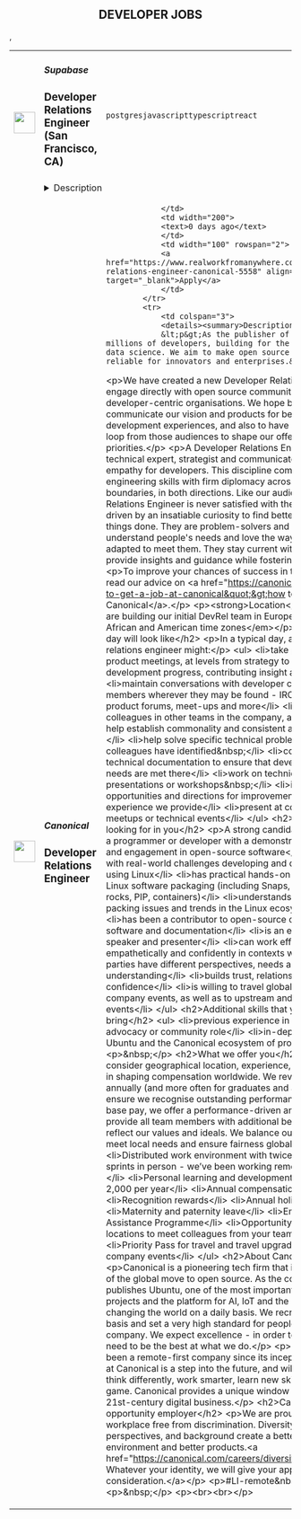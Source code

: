 <div align="center"><h2>DEVELOPER JOBS</h2></div><table><tr>
                <td width="100" height="100" rowspan="2">
                    <img src="https://avatars.githubusercontent.com/u/54469796?s=200&v=4" width="38px" height="auto">
                </td>
                <td width="300">
                    <h5>Supabase</h5>
                    <h3>Developer Relations Engineer (San Francisco, CA)</h3>
                </td>
                <td width="300">
                    <code>postgres</code><code>javascript</code><code>typescript</code><code>react</code>
                </td>
                <td width="200">
                <text>0 days ago</text>
                </td>
                <td width="100" rowspan="2">
                <a href="https://www.realworkfromanywhere.com/jobs/developer-relations-engineer-san-francisco-ca-supabase-7136" align="right" target="_blank">Apply</a>
                </td>
            </tr>
            <tr>
                <td colspan="3">
                <details><summary>Description</summary>
                <p style="min-height:1.5em">Supabase is the Postgres development platform, built by developers for developers. We provide a complete backend solution including Database, Auth, Storage, Edge Functions, Realtime, and Vector Search. All services are deeply integrated and designed for growth.</p><p style="min-height:1.5em">We’re looking for a <strong>Developer Relations Engineer</strong> to help more developers discover, learn, and build with Supabase. You’ll create high-impact content, build real-world projects, and represent Supabase across communities and events. If you’re equally energized by writing code and teaching others, this is the role for you.</p><h3>Why this role matters</h3><p style="min-height:1.5em">Supabase is growing fast with <strong>350,000+ developers</strong>, <strong>1,000+ OSS contributors</strong>, and a thriving open source ecosystem. Our users are builders, startup founders, weekend hackers, and engineers scaling to millions of users. DevRel is how we meet them where they are: through content, community, and code.</p><p style="min-height:1.5em">We’re building a <strong>community of communities</strong> that brings together developers from many backgrounds, including first-time open source contributors. As a DevRel Engineer, you’ll be a bridge between Supabase and the broader developer ecosystem, helping people get started, go deep, and feel connected.</p><h3>What you'll do</h3><ul style="min-height:1.5em"><li><p style="min-height:1.5em"><strong>Make content</strong></p><p style="min-height:1.5em">Publish compelling technical content, especially video, to help developers learn Supabase quickly</p></li><li><p style="min-height:1.5em"><strong>Build demos and tutorials</strong></p><p style="min-height:1.5em">Ship real-world apps using Supabase and tools like Next.js, React, and Stripe. Write guides that others can follow and remix</p></li><li><p style="min-height:1.5em"><strong>Represent Supabase</strong></p><p style="min-height:1.5em">Speak at meetups, livestream builds, and engage with the developer ecosystem. You’ll be a visible and trusted voice of the platform</p></li><li><p style="min-height:1.5em"><strong>Support and grow the community</strong></p><p style="min-height:1.5em">Celebrate contributors, answer questions, highlight cool projects, and bring developer feedback to the team</p></li><li><p style="min-height:1.5em"><strong>Collaborate across the company</strong></p><p style="min-height:1.5em">Work with engineering, product, and growth to amplify launches, prioritize content, and reduce friction for new users</p></li></ul><h3>You might be a fit if:</h3><ul style="min-height:1.5em"><li><p style="min-height:1.5em">You’ve built full-stack apps and enjoy sharing your knowledge</p></li><li><p style="min-height:1.5em">You create content that makes people want to open their code editor</p></li><li><p style="min-height:1.5em">You’re equally comfortable writing a video script and TypeScript</p></li><li><p style="min-height:1.5em">You’re energized by community whether it’s on Discord, Twitter, YouTube, or in person</p></li><li><p style="min-height:1.5em">You’re self-directed, organized, and excited to contribute to open source</p></li></ul><h3>Requirements</h3><ul style="min-height:1.5em"><li><p style="min-height:1.5em"><strong>This role is based in San Francisco</strong> to support regular in-person devrel video shoots, attend local events, and be an active presence in the SF tech ecosystem.</p></li><li><p style="min-height:1.5em">Strong engineering skills, especially with JavaScript or TypeScript, Postgres, and modern frontend frameworks (React, Svelte, Vue, etc.)</p></li><li><p style="min-height:1.5em">Experience creating technical content (written or video)</p></li><li><p style="min-height:1.5em">Comfortable representing a product publicly (on camera, on stage, or online)</p></li></ul><h3>Bonus points if you have:</h3><ul style="min-height:1.5em"><li><p style="min-height:1.5em">A growing audience on YouTube, Twitch, or Twitter</p></li><li><p style="min-height:1.5em">Prior experience in DevRel or open source</p></li><li><p style="min-height:1.5em">Have used (and loved) Supabase</p></li></ul><h3><strong>What We Offer</strong></h3><ul style="min-height:1.5em"><li><p style="min-height:1.5em"><strong>Fully Remote</strong></p><p style="min-height:1.5em">We hire globally. We believe you can do your best work from anywhere. There are no Supabase offices, but we provide a WeWork membership or co-working allowance you can use anywhere in the world.</p></li><li><p style="min-height:1.5em"><strong>ESOP</strong></p><p style="min-height:1.5em">Every team member receives ESOP (equity ownership) in the company. We want everyone to share in the upside of what we’re building together.</p></li><li><p style="min-height:1.5em"><strong>Tech Allowance</strong></p><p style="min-height:1.5em">Use this budget to set up your ideal work environment—laptop, monitor, headphones, or whatever helps you do your best work.</p></li><li><p style="min-height:1.5em"><strong>Health Benefits</strong></p><p style="min-height:1.5em">Supabase covers 100% of health insurance for employees and 80% for dependents, wherever you are. Your wellbeing and your family’s health are important to us.</p></li><li><p style="min-height:1.5em"><strong>Annual Off-Sites</strong></p><p style="min-height:1.5em">Once a year, the entire company gathers in a new city for a week of connection, collaboration, and fun. It’s a highlight of our year.</p></li><li><p style="min-height:1.5em"><strong>Flexible Work</strong></p><p style="min-height:1.5em">We operate asynchronously and trust you to manage your own time. You know what needs to be done and when.</p></li><li><p style="min-height:1.5em"><strong>Professional Development</strong></p><p style="min-height:1.5em">Every team member receives an annual education allowance to spend on learning—courses, books, conferences, or anything that supports your growth.</p><p style="min-height:1.5em"></p></li></ul><h3><strong>About the Team</strong></h3><p style="min-height:1.5em">Supabase was born-remote and open-source-first. We believe our globally distributed team is our secret weapon in building tools developers love.</p><ul style="min-height:1.5em"><li><p style="min-height:1.5em">120+ team members</p></li><li><p style="min-height:1.5em">35+ countries</p></li><li><p style="min-height:1.5em">15+ languages spoken</p></li><li><p style="min-height:1.5em">$396M raised</p></li><li><p style="min-height:1.5em">350,000+ community members</p></li><li><p style="min-height:1.5em">20,000+ memes posted (and counting)</p></li></ul><p style="min-height:1.5em">We move fast, build in public, and use what we ship. If it’s in your project, we probably use it in ours too. We believe deeply in the open-source ecosystem and strive to support—not replace—existing tools and communities.</p><p style="min-height:1.5em"></p><h3><strong>Hiring Process</strong></h3><p style="min-height:1.5em">We keep things simple, async-friendly, and respectful of your time:</p><ol style="min-height:1.5em"><li><p style="min-height:1.5em">Apply – Our team will review your application.</p></li><li><p style="min-height:1.5em">Intro Call – A short video chat to get to know each other.</p></li><li><p style="min-height:1.5em">Interviews – Up to four calls with:</p><ul style="min-height:1.5em"><li><p style="min-height:1.5em">Founders</p></li><li><p style="min-height:1.5em">Future teammates</p></li><li><p style="min-height:1.5em">Someone cross-functional from product, growth, or engineering (depending on the role)</p></li></ul></li><li><p style="min-height:1.5em">Decision – We may follow up with a final question or go straight to offer.</p></li></ol><p style="min-height:1.5em">All communication is remote and we aim to move fast.</p>
                </details>
                </td>
            </tr>,<tr>
                <td width="100" height="100" rowspan="2">
                    <img src="https://avatars.githubusercontent.com/u/53057619?s=200&v=4" width="38px" height="auto">
                </td>
                <td width="300">
                    <h5>Canonical</h5>
                    <h3>Developer Relations Engineer</h3>
                </td>
                <td width="300">
                    
                </td>
                <td width="200">
                <text>0 days ago</text>
                </td>
                <td width="100" rowspan="2">
                <a href="https://www.realworkfromanywhere.com/jobs/developer-relations-engineer-canonical-5558" align="right" target="_blank">Apply</a>
                </td>
            </tr>
            <tr>
                <td colspan="3">
                <details><summary>Description</summary>
                &lt;p&gt;As the publisher of Ubuntu we serve millions of developers, building for the cloud, IoT and data science. We aim to make open source easier and more reliable for innovators and enterprises.&lt;/p&gt;
&lt;p&gt;We have created a new Developer Relations team to engage directly with open source communities and developer-centric organisations. We hope both to communicate our vision and products for better open source development experiences, and also to have a better feedback loop from those audiences to shape our offerings and priorities.&lt;/p&gt;
&lt;p&gt;A Developer Relations Engineer is a technical expert, strategist and communicator with deep empathy for developers. This discipline combines practical engineering skills with firm diplomacy across organisational boundaries, in both directions. Like our audience, a Developer Relations Engineer is never satisfied with the status quo, and is driven by an insatiable curiosity to find better ways to get things done. They are problem-solvers and inventors, who understand people&#39;s needs and love the way that tools can be adapted to meet them. They stay current with tech trends and provide insights and guidance while fostering innovation.&lt;/p&gt;
&lt;p&gt;To improve your chances of success in this application, read our advice on &lt;a href=&quot;https://canonical.com/blog/how-to-get-a-job-at-canonical&quot;&gt;how to get a job at Canonical&lt;/a&gt;.&lt;/p&gt;
&lt;p&gt;&lt;strong&gt;Location&lt;/strong&gt;: &lt;em&gt;we are building our initial DevRel team in Europe, Middle East, African and American time zones&lt;/em&gt;&lt;/p&gt;
&lt;h2&gt;What your day will look like&lt;/h2&gt;
&lt;p&gt;In a typical day, a developer relations engineer might:&lt;/p&gt;
&lt;ul&gt;
&lt;li&gt;take part in team product meetings, at levels from strategy to day-by-day development progress, contributing insight and expertise&lt;/li&gt;
&lt;li&gt;maintain conversations with developer community members wherever they may be found - IRC, social media, product forums, meet-ups and more&lt;/li&gt;
&lt;li&gt;work with colleagues in other teams in the company, as part of efforts to help establish commonality and consistent approaches&amp;nbsp;&lt;/li&gt;
&lt;li&gt;help solve specific technical problems that users or colleagues have identified&amp;nbsp;&lt;/li&gt;
&lt;li&gt;contribute to technical documentation to ensure that developer users&#39; needs are met there&lt;/li&gt;
&lt;li&gt;work on technical articles, presentations or workshops&amp;nbsp;&lt;/li&gt;
&lt;li&gt;identify new opportunities and directions for improvement in the developer experience we provide&lt;/li&gt;
&lt;li&gt;present at conferences, meetups or technical events&lt;/li&gt;
&lt;/ul&gt;
&lt;h2&gt;What we are looking for in you&lt;/h2&gt;
&lt;p&gt;A strong candidate&lt;/p&gt;
&lt;ul&gt;
&lt;li&gt;is a programmer or developer with a demonstrable passion for and engagement in open-source software&lt;/li&gt;
&lt;li&gt;has worked with real-world challenges developing and deploying software using Linux&lt;/li&gt;
&lt;li&gt;has practical hands-on experience of Linux software packaging (including Snaps, debs, charms, rocks, PIP, containers)&lt;/li&gt;
&lt;li&gt;understands current software packing issues and trends in the Linux ecosystem&amp;nbsp;&lt;/li&gt;
&lt;li&gt;has been a contributor to open-source communities, software and documentation&lt;/li&gt;
&lt;li&gt;is an engaging, vivacious speaker and presenter&lt;/li&gt;
&lt;li&gt;can work effectively, tactfully, empathetically and confidently in contexts where different parties have different perspectives, needs and understanding&lt;/li&gt;
&lt;li&gt;builds trust, relationships and confidence&lt;/li&gt;
&lt;li&gt;is willing to travel globally twice a year for company events, as well as to upstream and partner events&lt;/li&gt;
&lt;/ul&gt;
&lt;h2&gt;Additional skills that you might also bring&lt;/h2&gt;
&lt;ul&gt;
&lt;li&gt;previous experience in a developer advocacy or community role&lt;/li&gt;
&lt;li&gt;in-depth familiarity with Ubuntu and the Canonical ecosystem of products&lt;/li&gt;
&lt;/ul&gt;
&lt;p&gt;&amp;nbsp;&lt;/p&gt;
&lt;h2&gt;What we offer you&lt;/h2&gt;
&lt;p&gt;We consider geographical location, experience, and performance in shaping compensation worldwide. We revisit compensation annually (and more often for graduates and associates) to ensure we recognise outstanding performance. In addition to base pay, we offer a performance-driven annual bonus. We provide all team members with additional benefits, which reflect our values and ideals. We balance our programs to meet local needs and ensure fairness globally.&lt;/p&gt;
&lt;ul&gt;
&lt;li&gt;Distributed work environment with twice-yearly team sprints in person - we’ve been working remotely since 2004!&lt;/li&gt;
&lt;li&gt;Personal learning and development budget of USD 2,000 per year&lt;/li&gt;
&lt;li&gt;Annual compensation review&lt;/li&gt;
&lt;li&gt;Recognition rewards&lt;/li&gt;
&lt;li&gt;Annual holiday leave&lt;/li&gt;
&lt;li&gt;Maternity and paternity leave&lt;/li&gt;
&lt;li&gt;Employee Assistance Programme&lt;/li&gt;
&lt;li&gt;Opportunity to travel to new locations to meet colleagues from your team and others&lt;/li&gt;
&lt;li&gt;Priority Pass for travel and travel upgrades for long haul company events&lt;/li&gt;
&lt;/ul&gt;
&lt;h2&gt;About Canonical&lt;/h2&gt;
&lt;p&gt;Canonical is a pioneering tech firm that is at the forefront of the global move to open source. As the company that publishes Ubuntu, one of the most important open source projects and the platform for AI, IoT and the cloud, we are changing the world on a daily basis. We recruit on a global basis and set a very high standard for people joining the company. We expect excellence - in order to succeed, we need to be the best at what we do.&lt;/p&gt;
&lt;p&gt;Canonical has been a remote-first company since its inception in 2004.​ Work at Canonical is a step into the future, and will challenge you to think differently, work smarter, learn new skills, and raise your game. Canonical provides a unique window into the world of 21st-century digital business.&lt;/p&gt;
&lt;h2&gt;Canonical is an equal opportunity employer&lt;/h2&gt;
&lt;p&gt;We are proud to foster a workplace free from discrimination. Diversity of experience, perspectives, and background create a better work environment and better products.&lt;a href=&quot;https://canonical.com/careers/diversity/identity&quot;&gt; Whatever your identity, we will give your application fair consideration.&lt;/a&gt;&lt;/p&gt;
&lt;p&gt;#LI-remote&amp;nbsp;&lt;/p&gt;
&lt;p&gt;&amp;nbsp;&lt;/p&gt;
&lt;p&gt;&lt;br&gt;&lt;br&gt;&lt;/p&gt;
                </details>
                </td>
            </tr></table>